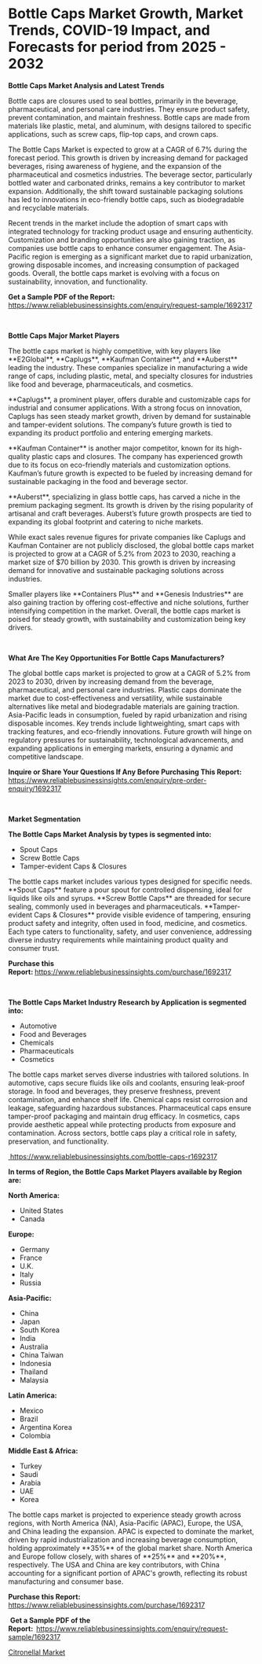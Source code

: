 <p><h1>Bottle Caps Market Growth, Market Trends, COVID-19 Impact, and Forecasts for period from 2025 - 2032</h1></p><p><strong>Bottle Caps Market Analysis and Latest Trends</strong></p>
<p><p>Bottle caps are closures used to seal bottles, primarily in the beverage, pharmaceutical, and personal care industries. They ensure product safety, prevent contamination, and maintain freshness. Bottle caps are made from materials like plastic, metal, and aluminum, with designs tailored to specific applications, such as screw caps, flip-top caps, and crown caps.</p><p>The Bottle Caps Market is expected to grow at a CAGR of 6.7% during the forecast period. This growth is driven by increasing demand for packaged beverages, rising awareness of hygiene, and the expansion of the pharmaceutical and cosmetics industries. The beverage sector, particularly bottled water and carbonated drinks, remains a key contributor to market expansion. Additionally, the shift toward sustainable packaging solutions has led to innovations in eco-friendly bottle caps, such as biodegradable and recyclable materials.</p><p>Recent trends in the market include the adoption of smart caps with integrated technology for tracking product usage and ensuring authenticity. Customization and branding opportunities are also gaining traction, as companies use bottle caps to enhance consumer engagement. The Asia-Pacific region is emerging as a significant market due to rapid urbanization, growing disposable incomes, and increasing consumption of packaged goods. Overall, the bottle caps market is evolving with a focus on sustainability, innovation, and functionality.</p></p>
<p><strong>Get a Sample PDF of the Report:&nbsp;</strong> <a href="https://www.reliablebusinessinsights.com/enquiry/request-sample/1692317?utm_campaign=2252&utm_medium=2&utm_source=Github&utm_content=ia&utm_term=25012025&utm_id=bottle-caps">https://www.reliablebusinessinsights.com/enquiry/request-sample/1692317</a></p>
<p>&nbsp;</p>
<p><strong>Bottle Caps Major Market Players</strong></p>
<p><p>The bottle caps market is highly competitive, with key players like **E2Global**, **Caplugs**, **Kaufman Container**, and **Auberst** leading the industry. These companies specialize in manufacturing a wide range of caps, including plastic, metal, and specialty closures for industries like food and beverage, pharmaceuticals, and cosmetics.</p><p>**Caplugs**, a prominent player, offers durable and customizable caps for industrial and consumer applications. With a strong focus on innovation, Caplugs has seen steady market growth, driven by demand for sustainable and tamper-evident solutions. The company’s future growth is tied to expanding its product portfolio and entering emerging markets.</p><p>**Kaufman Container** is another major competitor, known for its high-quality plastic caps and closures. The company has experienced growth due to its focus on eco-friendly materials and customization options. Kaufman’s future growth is expected to be fueled by increasing demand for sustainable packaging in the food and beverage sector.</p><p>**Auberst**, specializing in glass bottle caps, has carved a niche in the premium packaging segment. Its growth is driven by the rising popularity of artisanal and craft beverages. Auberst’s future growth prospects are tied to expanding its global footprint and catering to niche markets.</p><p>While exact sales revenue figures for private companies like Caplugs and Kaufman Container are not publicly disclosed, the global bottle caps market is projected to grow at a CAGR of 5.2% from 2023 to 2030, reaching a market size of $70 billion by 2030. This growth is driven by increasing demand for innovative and sustainable packaging solutions across industries.</p><p>Smaller players like **Containers Plus** and **Genesis Industries** are also gaining traction by offering cost-effective and niche solutions, further intensifying competition in the market. Overall, the bottle caps market is poised for steady growth, with sustainability and customization being key drivers.</p></p>
<p>&nbsp;</p>
<p><strong>What Are The Key Opportunities For Bottle Caps Manufacturers?</strong></p>
<p><p>The global bottle caps market is projected to grow at a CAGR of 5.2% from 2023 to 2030, driven by increasing demand from the beverage, pharmaceutical, and personal care industries. Plastic caps dominate the market due to cost-effectiveness and versatility, while sustainable alternatives like metal and biodegradable materials are gaining traction. Asia-Pacific leads in consumption, fueled by rapid urbanization and rising disposable incomes. Key trends include lightweighting, smart caps with tracking features, and eco-friendly innovations. Future growth will hinge on regulatory pressures for sustainability, technological advancements, and expanding applications in emerging markets, ensuring a dynamic and competitive landscape.</p></p>
<p><strong>Inquire or Share Your Questions If Any Before Purchasing This Report:</strong> <a href="https://www.reliablebusinessinsights.com/enquiry/pre-order-enquiry/1692317?utm_campaign=2252&utm_medium=2&utm_source=Github&utm_content=ia&utm_term=25012025&utm_id=bottle-caps">https://www.reliablebusinessinsights.com/enquiry/pre-order-enquiry/1692317</a></p>
<p>&nbsp;</p>
<p><strong>Market Segmentation</strong></p>
<p><strong>The Bottle Caps Market Analysis by types is segmented into:</strong></p>
<p><ul><li>Spout Caps</li><li>Screw Bottle Caps</li><li>Tamper-evident Caps & Closures</li></ul></p>
<p><p>The bottle caps market includes various types designed for specific needs. **Spout Caps** feature a pour spout for controlled dispensing, ideal for liquids like oils and syrups. **Screw Bottle Caps** are threaded for secure sealing, commonly used in beverages and pharmaceuticals. **Tamper-evident Caps & Closures** provide visible evidence of tampering, ensuring product safety and integrity, often used in food, medicine, and cosmetics. Each type caters to functionality, safety, and user convenience, addressing diverse industry requirements while maintaining product quality and consumer trust.</p></p>
<p><strong>Purchase this Report:&nbsp;</strong><a href="https://www.reliablebusinessinsights.com/purchase/1692317?utm_campaign=2252&utm_medium=2&utm_source=Github&utm_content=ia&utm_term=25012025&utm_id=bottle-caps">https://www.reliablebusinessinsights.com/purchase/1692317</a></p>
<p>&nbsp;</p>
<p><strong>The Bottle Caps Market Industry Research by Application is segmented into:</strong></p>
<p><ul><li>Automotive</li><li>Food and Beverages</li><li>Chemicals</li><li>Pharmaceuticals</li><li>Cosmetics</li></ul></p>
<p><p>The bottle caps market serves diverse industries with tailored solutions. In automotive, caps secure fluids like oils and coolants, ensuring leak-proof storage. In food and beverages, they preserve freshness, prevent contamination, and enhance shelf life. Chemical caps resist corrosion and leakage, safeguarding hazardous substances. Pharmaceutical caps ensure tamper-proof packaging and maintain drug efficacy. In cosmetics, caps provide aesthetic appeal while protecting products from exposure and contamination. Across sectors, bottle caps play a critical role in safety, preservation, and functionality.</p></p>
<p><a href="https://www.reliablebusinessinsights.com/bottle-caps-r1692317?utm_campaign=2252&utm_medium=2&utm_source=Github&utm_content=ia&utm_term=25012025&utm_id=bottle-caps">&nbsp;https://www.reliablebusinessinsights.com/bottle-caps-r1692317</a></p>
<p><strong>In terms of Region, the Bottle Caps Market Players available by Region are:</strong></p>
<p>
    <p> <strong> North America: </strong>
        <ul>
            <li>United States</li>
            <li>Canada</li>
        </ul>
        </p> 
    <p> <strong> Europe: </strong>
        <ul>
            <li>Germany</li>
            <li>France</li>
            <li>U.K.</li>
            <li>Italy</li>
            <li>Russia</li>
        </ul>
        </p> 
    <p> <strong> Asia-Pacific: </strong>
        <ul>
            <li>China</li>
            <li>Japan</li>
            <li>South Korea</li>
            <li>India</li>
            <li>Australia</li>
            <li>China Taiwan</li>
            <li>Indonesia</li>
            <li>Thailand</li>
            <li>Malaysia</li>
        </ul>
        </p> 
    <p> <strong> Latin America: </strong>
        <ul>
            <li>Mexico</li>
            <li>Brazil</li>
            <li>Argentina Korea</li>
            <li>Colombia</li>
        </ul>
        </p> 
    <p> <strong> Middle East & Africa: </strong>
        <ul>
            <li>Turkey</li>
            <li>Saudi</li>
            <li>Arabia</li>
            <li>UAE</li>
            <li>Korea</li>
        </ul>
    </p>
    </p>
<p><p>The bottle caps market is projected to experience steady growth across regions, with North America (NA), Asia-Pacific (APAC), Europe, the USA, and China leading the expansion. APAC is expected to dominate the market, driven by rapid industrialization and increasing beverage consumption, holding approximately **35%** of the global market share. North America and Europe follow closely, with shares of **25%** and **20%**, respectively. The USA and China are key contributors, with China accounting for a significant portion of APAC's growth, reflecting its robust manufacturing and consumer base.</p></p>
<p><strong>Purchase this Report: </strong><a href="https://www.reliablebusinessinsights.com/purchase/1692317?utm_campaign=2252&utm_medium=2&utm_source=Github&utm_content=ia&utm_term=25012025&utm_id=bottle-caps">https://www.reliablebusinessinsights.com/purchase/1692317</a></p>
<p>&nbsp;<strong>Get a Sample PDF of the Report:&nbsp;&nbsp;</strong><a href="https://www.reliablebusinessinsights.com/enquiry/request-sample/1692317?utm_campaign=2252&utm_medium=2&utm_source=Github&utm_content=ia&utm_term=25012025&utm_id=bottle-caps">https://www.reliablebusinessinsights.com/enquiry/request-sample/1692317</a></p>
<p><strong></strong></p>
<p><p><a href="https://github.com/joannesouthgate/Market-Research-Report-List-5/blob/main/citronellal-market.md?utm_campaign=2252&utm_medium=2&utm_source=Github&utm_content=ia&utm_term=25012025&utm_id=bottle-caps">Citronellal Market</a></p></p>